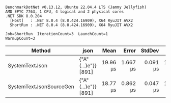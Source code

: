 ```

BenchmarkDotNet v0.13.12, Ubuntu 22.04.4 LTS (Jammy Jellyfish)
AMD EPYC 7763, 1 CPU, 4 logical and 2 physical cores
.NET SDK 8.0.204
  [Host]   : .NET 8.0.4 (8.0.424.16909), X64 RyuJIT AVX2
  ShortRun : .NET 8.0.4 (8.0.424.16909), X64 RyuJIT AVX2

Job=ShortRun  IterationCount=3  LaunchCount=1  
WarmupCount=3  

```
| Method                  | json                | Mean     | Error    | StdDev   | Min      | Max      | Gen0   | Allocated |
|------------------------ |-------------------- |---------:|---------:|---------:|---------:|---------:|-------:|----------:|
| SystemTextJson          | {&quot;A&quot;(...)e&quot;}} [891] | 19.96 μs | 1.667 μs | 0.091 μs | 19.87 μs | 20.05 μs | 0.0305 |   3.19 KB |
| SystemTextJsonSourceGen | {&quot;A&quot;(...)e&quot;}} [891] | 18.77 μs | 0.862 μs | 0.047 μs | 18.72 μs | 18.81 μs | 0.0305 |   3.19 KB |
